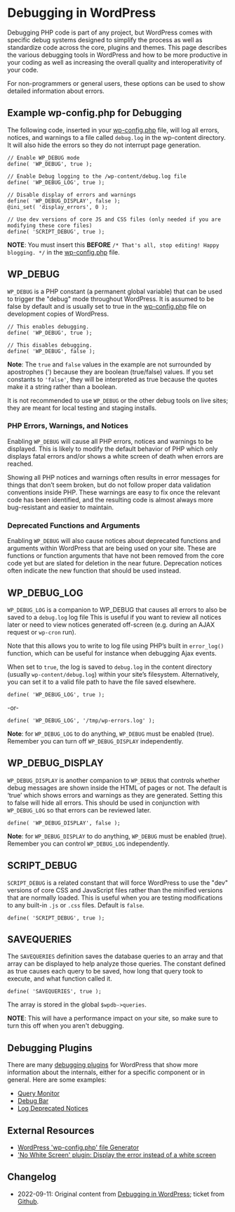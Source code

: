# Debugging in WordPress

Debugging PHP code is part of any project, but WordPress comes with specific debug systems designed to simplify the process as well as standardize code across the core, plugins and themes. This page describes the various debugging tools in WordPress and how to be more productive in your coding as well as increasing the overall quality and interoperativity of your code.

For non-programmers or general users, these options can be used to show detailed information about errors.

## Example wp-config.php for Debugging

The following code, inserted in your [wp-config.php](/support/article/editing-wp-config-php/) file, will log all errors, notices, and warnings to a file called `debug.log` in the wp-content directory. It will also hide the errors so they do not interrupt page generation.

```
// Enable WP_DEBUG mode
define( 'WP_DEBUG', true );
```

```
// Enable Debug logging to the /wp-content/debug.log file
define( 'WP_DEBUG_LOG', true );
```

```
// Disable display of errors and warnings
define( 'WP_DEBUG_DISPLAY', false );
@ini_set( 'display_errors', 0 );
```

```
// Use dev versions of core JS and CSS files (only needed if you are modifying these core files)
define( 'SCRIPT_DEBUG', true );
```

**NOTE**: You must insert this **BEFORE** `/* That's all, stop editing! Happy blogging. */` in the [wp-config.php](/support/article/editing-wp-config-php/) file.

## WP_DEBUG

`WP_DEBUG` is a PHP constant (a permanent global variable) that can be used to trigger the "debug" mode throughout WordPress. It is assumed to be false by default and is usually set to true in the [wp-config.php](/support/article/editing-wp-config-php/) file on development copies of WordPress.

```
// This enables debugging.
define( 'WP_DEBUG', true );
```

```
// This disables debugging.  
define( 'WP_DEBUG', false );
```

**Note**: The `true` and `false` values in the example are not surrounded by apostrophes (') because they are boolean (true/false) values. If you set constants to `'false'`, they will be interpreted as true because the quotes make it a string rather than a boolean.

It is not recommended to use `WP_DEBUG` or the other debug tools on live sites; they are meant for local testing and staging installs.

### PHP Errors, Warnings, and Notices

Enabling `WP_DEBUG` will cause all PHP errors, notices and warnings to be displayed. This is likely to modify the default behavior of PHP which only displays fatal errors and/or shows a white screen of death when errors are reached.

Showing all PHP notices and warnings often results in error messages for things that don’t seem broken, but do not follow proper data validation conventions inside PHP. These warnings are easy to fix once the relevant code has been identified, and the resulting code is almost always more bug-resistant and easier to maintain.

### Deprecated Functions and Arguments

Enabling `WP_DEBUG` will also cause notices about deprecated functions and arguments within WordPress that are being used on your site. These are functions or function arguments that have not been removed from the core code yet but are slated for deletion in the near future. Deprecation notices often indicate the new function that should be used instead.

## WP_DEBUG_LOG

`WP_DEBUG_LOG` is a companion to WP_DEBUG that causes all errors to also be saved to a `debug.log` log file This is useful if you want to review all notices later or need to view notices generated off-screen (e.g. during an AJAX request or `wp-cron` run).

Note that this allows you to write to log file using PHP’s built in `error_log()` function, which can be useful for instance when debugging Ajax events.

When set to `true`, the log is saved to `debug.log` in the content directory (usually `wp-content/debug.log`) within your site’s filesystem. Alternatively, you can set it to a valid file path to have the file saved elsewhere.

```
define( 'WP_DEBUG_LOG', true );
```

-or-

```
define( 'WP_DEBUG_LOG', '/tmp/wp-errors.log' );
```

**Note**: for `WP_DEBUG_LOG` to do anything, `WP_DEBUG` must be enabled (true). Remember you can turn off `WP_DEBUG_DISPLAY` independently.

## WP_DEBUG_DISPLAY

`WP_DEBUG_DISPLAY` is another companion to `WP_DEBUG` that controls whether debug messages are shown inside the HTML of pages or not. The default is ‘true’ which shows errors and warnings as they are generated. Setting this to false will hide all errors. This should be used in conjunction with `WP_DEBUG_LOG` so that errors can be reviewed later.

```
define( 'WP_DEBUG_DISPLAY', false );
```

**Note**: for `WP_DEBUG_DISPLAY` to do anything, `WP_DEBUG` must be enabled (true). Remember you can control `WP_DEBUG_LOG` independently.

## SCRIPT_DEBUG

`SCRIPT_DEBUG` is a related constant that will force WordPress to use the "dev" versions of core CSS and JavaScript files rather than the minified versions that are normally loaded. This is useful when you are testing modifications to any built-in `.js` or `.css` files. Default is `false`.

```
define( 'SCRIPT_DEBUG', true );
```

## SAVEQUERIES

The `SAVEQUERIES` definition saves the database queries to an array and that array can be displayed to help analyze those queries. The constant defined as true causes each query to be saved, how long that query took to execute, and what function called it.

```
define( 'SAVEQUERIES', true );
```

The array is stored in the global `$wpdb->queries`.

**NOTE**: This will have a performance impact on your site, so make sure to turn this off when you aren't debugging.

## Debugging Plugins

There are many [debugging plugins](https://wordpress.org/plugins/search.php?q=debug) for WordPress that show more information about the internals, either for a specific component or in general. Here are some examples:

* [Query Monitor](https://wordpress.org/plugins/query-monitor/)
* [Debug Bar](https://wordpress.org/plugins/debug-bar/)
* [Log Deprecated Notices](https://wordpress.org/plugins/log-deprecated-notices/)

## External Resources

* [WordPress 'wp-config.php' file Generator](http://generatewp.com/wp-config/)
* ['No White Screen' plugin: Display the error instead of a white screen](https://github.com/stracker-phil/wp-no-white-screen/)

## Changelog

- 2022-09-11: Original content from [Debugging in WordPress](https://wordpress.org/support/article/debugging-in-wordpress/); ticket from [Github](https://github.com/WordPress/Documentation-Issue-Tracker/issues/349).
